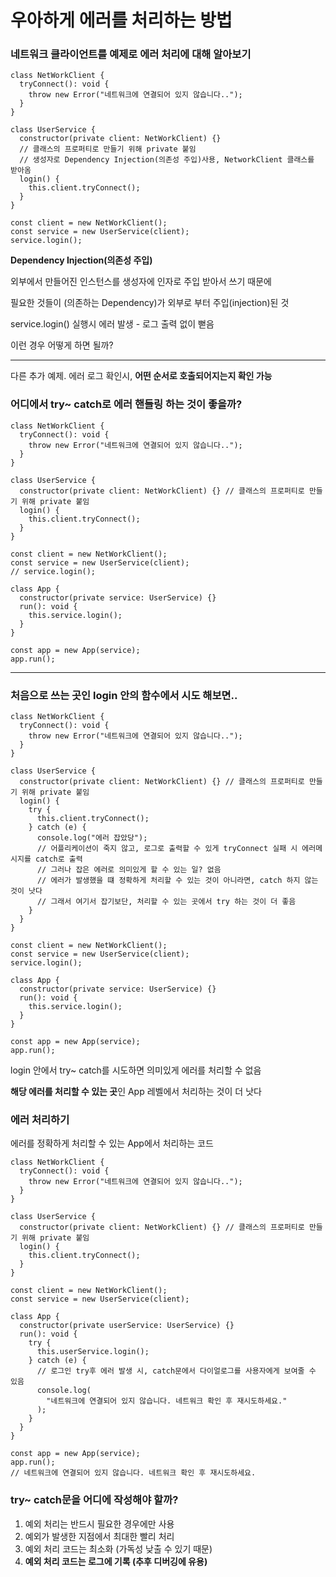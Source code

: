 # 우아하게 에러를 처리하는 방법

### 네트워크 클라이언트를 예제로 에러 처리에 대해 알아보기

```tsx
class NetWorkClient {
  tryConnect(): void {
    throw new Error("네트워크에 연결되어 있지 않습니다..");
  }
}

class UserService {
  constructor(private client: NetWorkClient) {}
  // 클래스의 프로퍼티로 만들기 위해 private 붙임
  // 생성자로 Dependency Injection(의존성 주입)사용, NetworkClient 클래스를 받아옴
  login() {
    this.client.tryConnect();
  }
}

const client = new NetWorkClient();
const service = new UserService(client);
service.login();
```

**Dependency Injection(의존성 주입)**

외부에서 만들어진 인스턴스를 생성자에 인자로 주입 받아서 쓰기 때문에

필요한 것들이 (의존하는 Dependency)가 외부로 부터 주입(injection)된 것

service.login() 실행시 에러 발생 - 로그 출력 없이 뻗음

이런 경우 어떻게 하면 될까?

---

다른 추가 예제. 에러 로그 확인시, **어떤 순서로 호출되어지는지 확인 가능**

### 어디에서 try~ catch로 에러 핸들링 하는 것이 좋을까?

```tsx
class NetWorkClient {
  tryConnect(): void {
    throw new Error("네트워크에 연결되어 있지 않습니다..");
  }
}

class UserService {
  constructor(private client: NetWorkClient) {} // 클래스의 프로퍼티로 만들기 위해 private 붙임
  login() {
    this.client.tryConnect();
  }
}

const client = new NetWorkClient();
const service = new UserService(client);
// service.login();

class App {
  constructor(private service: UserService) {}
  run(): void {
    this.service.login();
  }
}

const app = new App(service);
app.run();
```

---

### 처음으로 쓰는 곳인 login 안의 함수에서 시도 해보면..

```tsx
class NetWorkClient {
  tryConnect(): void {
    throw new Error("네트워크에 연결되어 있지 않습니다..");
  }
}

class UserService {
  constructor(private client: NetWorkClient) {} // 클래스의 프로퍼티로 만들기 위해 private 붙임
  login() {
    try {
      this.client.tryConnect();
    } catch (e) {
      console.log("에러 잡았당");
      // 어플리케이션이 죽지 않고, 로그로 출력할 수 있게 tryConnect 실패 시 에러메시지를 catch로 출력
      // 그러나 잡은 에러로 의미있게 할 수 있는 일? 없음
      // 에러가 발생했을 떄 정확하게 처리할 수 있는 것이 아니라면, catch 하지 않는 것이 낫다
      // 그래서 여기서 잡기보단, 처리할 수 있는 곳에서 try 하는 것이 더 좋음
    }
  }
}

const client = new NetWorkClient();
const service = new UserService(client);
service.login();

class App {
  constructor(private service: UserService) {}
  run(): void {
    this.service.login();
  }
}

const app = new App(service);
app.run();
```

login 안에서 try~ catch를 시도하면 의미있게 에러를 처리할 수 없음

**해당 에러를 처리할 수 있는 곳**인 App 레벨에서 처리하는 것이 더 낫다

### 에러 처리하기

에러를 정확하게 처리할 수 있는 App에서 처리하는 코드

```tsx
class NetWorkClient {
  tryConnect(): void {
    throw new Error("네트워크에 연결되어 있지 않습니다..");
  }
}

class UserService {
  constructor(private client: NetWorkClient) {} // 클래스의 프로퍼티로 만들기 위해 private 붙임
  login() {
    this.client.tryConnect();
  }
}

const client = new NetWorkClient();
const service = new UserService(client);

class App {
  constructor(private userService: UserService) {}
  run(): void {
    try {
      this.userService.login();
    } catch (e) {
      // 로그인 try후 에러 발생 시, catch문에서 다이얼로그를 사용자에게 보여줄 수 있음
      console.log(
        "네트워크에 연결되어 있지 않습니다. 네트워크 확인 후 재시도하세요."
      );
    }
  }
}

const app = new App(service);
app.run();
// 네트워크에 연결되어 있지 않습니다. 네트워크 확인 후 재시도하세요.
```

### **try~ catch문을 어디에 작성해야 할까?**

1. 예외 처리는 반드시 필요한 경우에만 사용
2. 예외가 발생한 지점에서 최대한 빨리 처리
3. 예외 처리 코드는 최소화 (가독성 낮출 수 있기 때문)
4. **예외 처리 코드는 로그에 기록 (추후 디버깅에 유용)**

